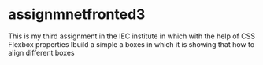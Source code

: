 # assignmnetfronted3
This is my third assignment in the IEC institute in which with the help of CSS Flexbox properties Ibuild a simple a boxes in which it is showing that how to align different boxes
